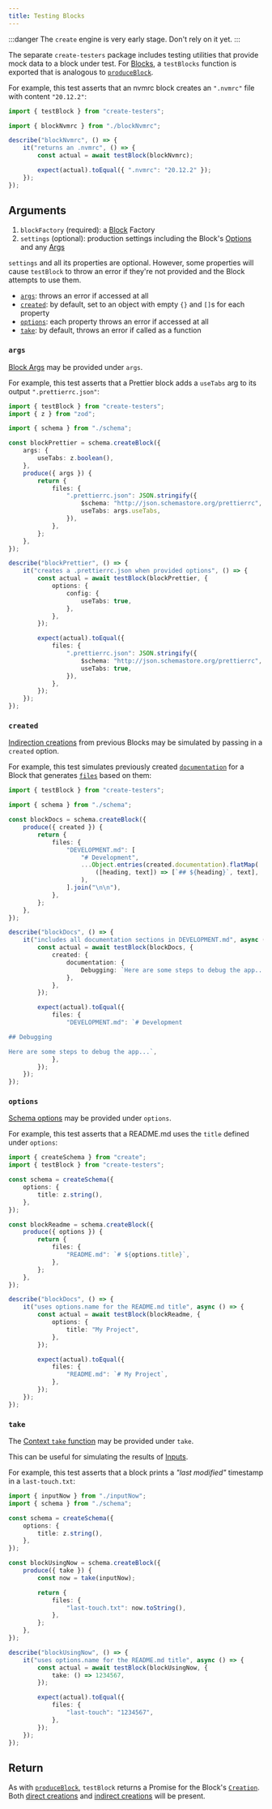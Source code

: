 ```yaml
---
title: Testing Blocks
---
```


:::danger
The `create` engine is very early stage.
Don't rely on it yet.
:::

The separate `create-testers` package includes testing utilities that provide mock data to a block under test.
For [Blocks](../concepts/blocks), a `testBlocks` function is exported that is analogous to [`produceBlock`](../api/produce-block).

For example, this test asserts that an nvmrc block creates an `".nvmrc"` file with content `"20.12.2"`:

```ts
import { testBlock } from "create-testers";

import { blockNvmrc } from "./blockNvmrc";

describe("blockNvmrc", () => {
	it("returns an .nvmrc", () => {
		const actual = await testBlock(blockNvmrc);

		expect(actual).toEqual({ ".nvmrc": "20.12.2" });
	});
});
```

## Arguments

1. `blockFactory` (required): a [Block](../concepts/blocks) Factory
2. `settings` (optional): production settings including the Block's [Options](../concepts/blocks#options) and any [Args](../concepts/blocks#args)

`settings` and all its properties are optional.
However, some properties will cause `testBlock` to throw an error if they're not provided and the Block attempts to use them.

- [`args`](#args): throws an error if accessed at all
- [`created`](#created): by default, set to an object with empty `{}` and `[]`s for each property
- [`options`](#options): each property throws an error if accessed at all
- [`take`](#take): by default, throws an error if called as a function

### `args`

[Block Args](../concepts/blocks#args) may be provided under `args`.

For example, this test asserts that a Prettier block adds a `useTabs` arg to its output `".prettierrc.json"`:

```ts
import { testBlock } from "create-testers";
import { z } from "zod";

import { schema } from "./schema";

const blockPrettier = schema.createBlock({
	args: {
		useTabs: z.boolean(),
	},
	produce({ args }) {
		return {
			files: {
				".prettierrc.json": JSON.stringify({
					$schema: "http://json.schemastore.org/prettierrc",
					useTabs: args.useTabs,
				}),
			},
		};
	},
});

describe("blockPrettier", () => {
	it("creates a .prettierrc.json when provided options", () => {
		const actual = await testBlock(blockPrettier, {
			options: {
				config: {
					useTabs: true,
				},
			},
		});

		expect(actual).toEqual({
			files: {
				".prettierrc.json": JSON.stringify({
					$schema: "http://json.schemastore.org/prettierrc",
					useTabs: true,
				}),
			},
		});
	});
});
```

### `created`

[Indirection creations](../runtime/creations#indirect-creations) from previous Blocks may be simulated by passing in a `created` option.

For example, this test simulates previously created [`documentation`](../runtime/creations#documentation) for a Block that generates [`files`](../runtime/creations#files) based on them:

```ts
import { testBlock } from "create-testers";

import { schema } from "./schema";

const blockDocs = schema.createBlock({
	produce({ created }) {
		return {
			files: {
				"DEVELOPMENT.md": [
					"# Development",
					...Object.entries(created.documentation).flatMap(
						([heading, text]) => [`## ${heading}`, text],
					),
				].join("\n\n"),
			},
		};
	},
});

describe("blockDocs", () => {
	it("includes all documentation sections in DEVELOPMENT.md", async () => {
		const actual = await testBlock(blockDocs, {
			created: {
				documentation: {
					Debugging: `Here are some steps to debug the app...`,
				},
			},
		});

		expect(actual).toEqual({
			files: {
				"DEVELOPMENT.md": `# Development

## Debugging

Here are some steps to debug the app...`,
			},
		});
	});
});
```

### `options`

[Schema options](../concepts/schemas#options) may be provided under `options`.

For example, this test asserts that a README.md uses the `title` defined under `options`:

```ts
import { createSchema } from "create";
import { testBlock } from "create-testers";

const schema = createSchema({
	options: {
		title: z.string(),
	},
});

const blockReadme = schema.createBlock({
	produce({ options }) {
		return {
			files: {
				"README.md": `# ${options.title}`,
			},
		};
	},
});

describe("blockDocs", () => {
	it("uses options.name for the README.md title", async () => {
		const actual = await testBlock(blockReadme, {
			options: {
				title: "My Project",
			},
		});

		expect(actual).toEqual({
			files: {
				"README.md": `# My Project`,
			},
		});
	});
});
```

### `take`

The [Context `take` function](../runtime/contexts#take) may be provided under `take`.

This can be useful for simulating the results of [Inputs](../concepts/inputs).

For example, this test asserts that a block prints a _"last modified"_ timestamp in a `last-touch.txt`:

```ts
import { inputNow } from "./inputNow";
import { schema } from "./schema";

const schema = createSchema({
	options: {
		title: z.string(),
	},
});

const blockUsingNow = schema.createBlock({
	produce({ take }) {
		const now = take(inputNow);

		return {
			files: {
				"last-touch.txt": now.toString(),
			},
		};
	},
});

describe("blockUsingNow", () => {
	it("uses options.name for the README.md title", async () => {
		const actual = await testBlock(blockUsingNow, {
			take: () => 1234567,
		});

		expect(actual).toEqual({
			files: {
				"last-touch": "1234567",
			},
		});
	});
});
```

## Return

As with [`produceBlock`](../api/produce-block), `testBlock` returns a Promise for the Block's [`Creation`](../runtime/creations).
Both [direct creations](../runtime/creations#direct-creations) and [indirect creations](../runtime/creations#indirect-creations) will be present.
